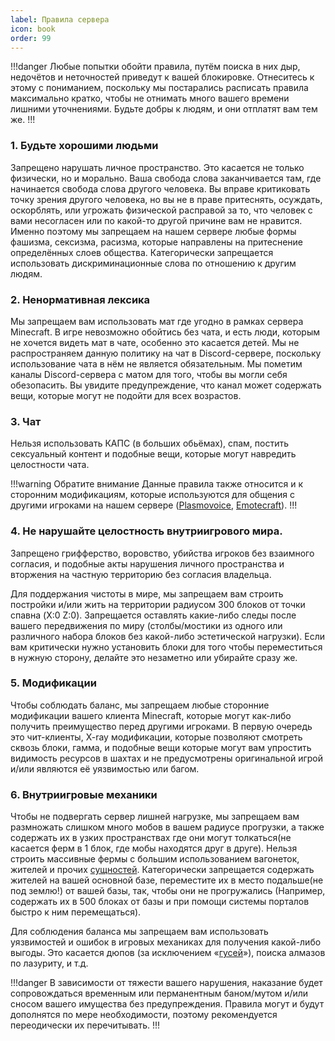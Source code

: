 ```yaml
---
label: Правила сервера
icon: book
order: 99
---
```

!!!danger
Любые попытки обойти правила, путём поиска в них дыр, недочётов и неточностей приведут к вашей блокировке. Отнеситесь к этому с пониманием, поскольку мы постарались расписать правила максимально кратко, чтобы не отнимать много вашего времени лишними уточнениями. Будьте добры к людям, и они отплатят вам тем же.
!!!

### 1. Будьте хорошими людьми
Запрещено нарушать личное пространство. Это касается не только физически, но и морально. Ваша свобода слова заканчивается там, где начинается свобода слова другого человека. Вы вправе критиковать точку зрения другого человека, но вы не в праве притеснять, осуждать, оскорблять, или угрожать физической расправой за то, что человек с вами несогласен или по какой-то другой причине вам не нравится. Именно поэтому мы запрещаем на нашем сервере любые формы фашизма, сексизма, расизма, которые направлены на притеснение определённых слоев общества. Категорически запрещается использовать дискриминационные слова по отношению к другим людям.

### 2. Ненормативная лексика
Мы запрещаем вам использовать мат где угодно в рамках сервера Minecraft. В игре невозможно обойтись без чата, и есть люди, которым не хочется видеть мат в чате, особенно это касается детей. Мы не распространяем данную политику на чат в Discord-сервере, поскольку использование чата в нём не является обязательным. Мы пометим каналы Discord-сервера с матом для того, чтобы вы могли себя обезопасить. Вы увидите предупреждение, что канал может содержать вещи, которые могут не подойти для всех возрастов.

### 3. Чат
Нельзя использовать КАПС (в больших обьёмах), спам, постить сексуальный контент и подобные вещи, которые могут навредить целостности чата.

!!!warning Обратите внимание
Данные правила также относится и к сторонним модификациям, которые используются для общения с другими игроками на нашем сервере ([Plasmovoice](https://modrinth.com/plugin/plasmo-voice/versions), [Emotecraft](https://modrinth.com/mod/emotecraft/versions)).
!!!

### 4. Не нарушайте целостность внутриигрового мира.
Запрещено грифферство, воровство, убийства игроков без взаимного согласия, и подобные акты нарушения личного пространства и вторжения на частную территорию без согласия владельца.

Для поддержания чистоты в мире, мы запрещаем вам строить постройки и/или жить на территории радиусом 300 блоков от точки спавна (X:0 Z:0).
Запрещается оставлять какие-либо следы после вашего передвижения по миру (столбы/мостики из одного или различного набора блоков без какой-либо эстетической нагрузки). Если вам критически нужно установить блоки для того чтобы переместиться в нужную сторону, делайте это незаметно или убирайте сразу же.

### 5. Модификации
Чтобы соблюдать баланс, мы запрещаем любые сторонние модификации вашего клиента Minecraft, которые могут как-либо получить преимущество перед другими игроками. В первую очередь это чит-клиенты, X-ray модификации, которые позволяют смотреть сквозь блоки, гамма, и подобные вещи которые могут вам упростить видимость ресурсов в шахтах и не предусмотрены оригинальной игрой и/или являются её уязвимостью или багом.

### 6. Внутриигровые механики
Чтобы не подвергать сервер лишней нагрузке, мы запрещаем вам размножать слишком много мобов в вашем радиусе прогрузки, а также содержать их в узких пространствах где они могут толкаться(не касается ферм в 1 блок, где мобы находятся друг в друге). Нельзя строить массивные фермы с большим использованием вагонеток, жителей и прочих 
[сущностей](https://minecraft.fandom.com/ru/wiki/%D0%A1%D1%83%D1%89%D0%BD%D0%BE%D1%81%D1%82%D0%B8 "Англ. entity. Кликни, чтобы перейти на вики!"). Категорически запрещается содержать жителей на вашей основной базе, переместите их в место подальше(не под землю!) от вашей базы, так, чтобы они не прогружались (Например, содержать их в 500 блоках от базы и при помощи системы порталов быстро к ним перемещаться).

Для соблюдения баланса мы запрещаем вам использовать уязвимостей и ошибок в игровых механиках для получения какой-либо выгоды. Это касается дюпов (за исключением «[гусей](https://www.youtube.com/watch?v=7u2VGFtzobM "Тнт-дюп. Чтобы увидеть пример, кликни!")»), поиска алмазов по лазуриту, и т.д.


!!!danger
В зависимости от тяжести вашего нарушения, наказание будет сопровождаться временным или перманентным баном/мутом и/или сносом вашего имущества без предупреждения. Правила могут и будут дополнятся по мере необходимости, поэтому рекомендуется переодически их перечитывать.
!!!
